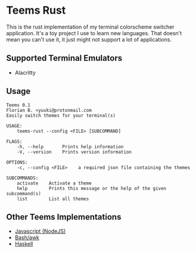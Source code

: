 # Teems Rust

This is the rust implementation of my terminal colorscheme switcher application. It's a toy project I use to learn new languages. That doesn't mean you can't use it, it just might not support a lot of applications.

## Supported Terminal Emulators

- Alacritty

## Usage

```
Teems 0.1
Florian B. <yuuki@protonmail.com
Easily switch themes for your terminal(s)

USAGE:
    teems-rust --config <FILE> [SUBCOMMAND]

FLAGS:
    -h, --help       Prints help information
    -V, --version    Prints version information

OPTIONS:
    -c, --config <FILE>    a required json file containing the themes

SUBCOMMANDS:
    activate    Activate a theme
    help        Prints this message or the help of the given subcommand(s)
    list        List all themes
```

## Other Teems Implementations

- [Javascript (NodeJS)](https://github.com/cideM/teems)
- [Bash/awk](https://github.com/cideM/teems-awk)
- [Haskell](https://github.com/cideM/teems-haskell)